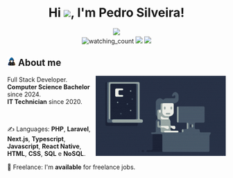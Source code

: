 <div align="center">
  <h1>Hi <picture><img src = "https://i.imgur.com/QC52zc6.gif" width = 30px></picture>, I'm Pedro Silveira!</h1>
  <img src="https://readme-typing-svg.herokuapp.com?font=Time+New+Roman&color=2D384CFF&size=20&center=true&vCenter=true&width=600&height=100&lines=Full+Stack+Developer;Computer+Science+Bachelor;IT+Technician">
</div>
<div align="center">
  <img src="https://komarev.com/ghpvc/?username=Pedro-Silveira&color=2D384C" alt="watching_count" />
  <img src="https://img.shields.io/badge/Focus-WEB & Mobile-2D384C" />
  <img src="https://img.shields.io/badge/Languages-Portuguese & English-2D384C" />
</div>

## <picture><img src = "https://github.com/0xAbdulKhalid/0xAbdulKhalid/raw/main/assets/mdImages/about_me.gif" width = 20px></picture> **About me**
<picture><img alt="Night Coding" src="https://raw.githubusercontent.com/AVS1508/AVS1508/master/assets/Night-Coding.gif" align="right"/></picture>
<p align="left"> 
  Full Stack Developer.<br>
  <strong>Computer Science Bachelor</strong> since 2024.<br>
  <strong>IT Technician</strong> since 2020.
</p>
<br>
<p align="left"> 
  ✍️ Languages: <strong>PHP</strong>, <strong>Laravel</strong>, <strong>Next.js</strong>, <strong>Typescript</strong>, <strong>Javascript</strong>, <strong>React Native</strong>, <strong>HTML</strong>, <strong>CSS</strong>, <strong>SQL</strong> e <strong>NoSQL</strong>.
</p>
<p align="left"> 
  🤝 Freelance: I'm <strong>available</strong> for freelance jobs.
</p>
